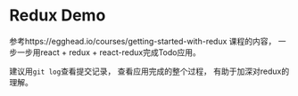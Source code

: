 # Redux Demo

参考https://egghead.io/courses/getting-started-with-redux 课程的内容， 一步一步用react + redux + react-redux完成Todo应用。

建议用`git log`查看提交记录， 查看应用完成的整个过程， 有助于加深对redux的理解。